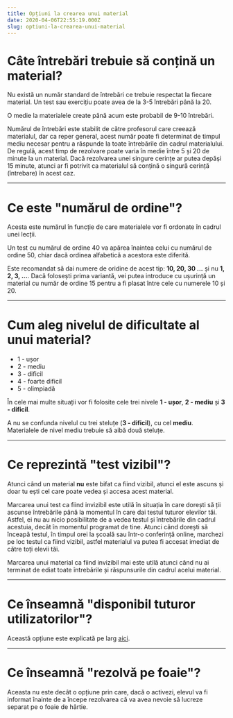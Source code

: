 ```yaml
---
title: Opțiuni la crearea unui material
date: 2020-04-06T22:55:19.000Z
slug: optiuni-la-crearea-unui-material
---
```


<!-- # Opțiuni la crearea unui material -->

# Câte întrebări trebuie să conțină un material?

Nu există un număr standard de întrebări ce trebuie respectat la fiecare material. Un test sau exercițiu poate avea de la 3-5 întrebări până la 20.

O medie la materialele create până acum este probabil de 9-10 întrebări.

Numărul de întrebări este stabilit de către profesorul care creează materialul, dar ca reper general, acest număr poate fi determinat de timpul mediu necesar pentru a răspunde la toate întrebările din cadrul materialului. De regulă, acest timp de rezolvare poate varia în medie între 5 și 20 de minute la un material. Dacă rezolvarea unei singure cerințe ar putea depăși 15 minute, atunci ar fi potrivit ca materialul să conțină o singură cerință (întrebare) în acest caz.

---

# Ce este "numărul de ordine"?

Acesta este numărul în funcție de care materialele vor fi ordonate în cadrul unei lecții.

Un test cu numărul de ordine 40 va apărea înaintea celui cu numărul de ordine 50, chiar dacă ordinea alfabetică a acestora este diferită.

Este recomandat să dai numere de oridine de acest tip: **10, 20, 30 ...** și nu **1, 2, 3, ...**. Dacă folosești prima variantă, vei putea introduce cu ușurință un material cu număr de ordine 15 pentru a fi plasat între cele cu numerele 10 și 20.

---

# Cum aleg nivelul de dificultate al unui material?

- 1 - ușor
- 2 - mediu
- 3 - dificil
- 4 - foarte dificil
- 5 - olimpiadă

În cele mai multe situații vor fi folosite cele trei nivele **1 - ușor**, **2 - mediu** și **3 - dificil**.

A nu se confunda nivelul cu trei steluțe (**3 - dificil**), cu cel **mediu**. Materialele de nivel mediu trebuie să aibă două steluțe.

---

# Ce reprezintă "test vizibil"?

Atunci când un material **nu** este bifat ca fiind vizibil, atunci el este ascuns și doar tu ești cel care poate vedea și accesa acest material.

Marcarea unui test ca fiind invizibil este utilă în situația în care dorești să ții ascunse întrebările până la momentul în care dai testul tuturor elevilor tăi. Astfel, ei nu au nicio posibilitate de a vedea testul și întrebările din cadrul acestuia, decât în momentul programat de tine. Atunci când dorești să înceapă testul, în timpul orei la școală sau într-o conferință online, marchezi pe loc testul ca fiind vizibil, astfel materialul va putea fi accesat imediat de către toți elevii tăi.

Marcarea unui material ca fiind invizibil mai este utilă atunci când nu ai terminat de ediat toate întrebările și răspunsurile din cadrul acelui material.

---

# Ce înseamnă "disponibil tuturor utilizatorilor"?

Această opțiune este explicată pe larg [aici](/creare-materiale#cum-sunt-folosite-materialele-create-de-mine).

---

# Ce înseamnă "rezolvă pe foaie"?

Aceasta nu este decât o opțiune prin care, dacă o activezi, elevul va fi informat înainte de a începe rezolvarea că va avea nevoie să lucreze separat pe o foaie de hârtie.